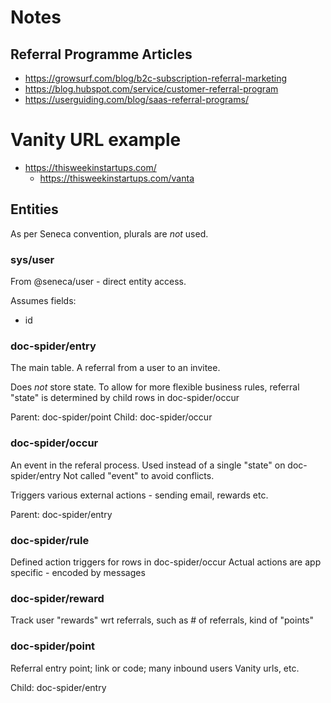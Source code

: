 # Notes

## Referral Programme Articles

- https://growsurf.com/blog/b2c-subscription-referral-marketing
- https://blog.hubspot.com/service/customer-referral-program
- https://userguiding.com/blog/saas-referral-programs/

# Vanity URL example

- https://thisweekinstartups.com/
  - https://thisweekinstartups.com/vanta

## Entities

As per Seneca convention, plurals are _not_ used.

### sys/user

From @seneca/user - direct entity access.

Assumes fields:

- id

### doc-spider/entry

The main table.
A referral from a user to an invitee.

Does _not_ store state. To allow for more flexible business rules, referral "state" is
determined by child rows in doc-spider/occur

Parent: doc-spider/point
Child: doc-spider/occur

### doc-spider/occur

An event in the referal process. Used instead of a single "state" on doc-spider/entry
Not called "event" to avoid conflicts.

Triggers various external actions - sending email, rewards etc.

Parent: doc-spider/entry

### doc-spider/rule

Defined action triggers for rows in doc-spider/occur
Actual actions are app specific - encoded by messages

### doc-spider/reward

Track user "rewards" wrt referrals, such as # of referrals, kind of "points"

### doc-spider/point

Referral entry point; link or code; many inbound users
Vanity urls, etc.

Child: doc-spider/entry
